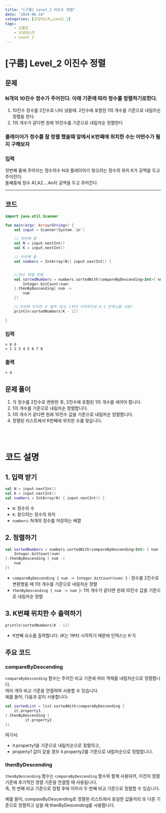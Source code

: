 ```yaml
---
title: "[구름] Level_2 이진수 정렬"
date: "2024-06-14"
categories: [코딩테스트,Level_2]
tags:
    - 코틀린
    - 코딩테스트
    - Level_2
---
```


# [구름] Level_2 이진수 정렬

## 문제

### N개의 10진수 정수가 주어진다. 아래 기준에 따라 정수를 정렬하기로한다.
1. 10진수 정수를 2진수로 나타 냈을때. 2진수에 포함된 1의 개수를 기준으로 내림차순 정렬을 한다.
2. 1의 개수가 같다면 원래 10진수를 기준으로 내림차순 정렬한다<br>

### 플레이어가 정수를 잘 정렬 했을때 앞에서 K번째에 위치한 수는 어떤수가 될지 구해보자

### 입력
첫번째 줄에 주어지는 정수의수 N과 플레이어가 찾으려는 정수의 위치 K가 공백을 두고 주어진다.<br>
둘째중에 정수 A1,A2....An이 공백을 두고 주어진다


------------------------------------------


## 코드
```kotlin
import java.util.Scanner

fun main(args: Array<String>) {
    val input = Scanner(System.`in`)

    // 첫번째 줄
    val N = input.nextInt()
    val K = input.nextInt()

    // 두번째 줄
    val numbers = IntArray(N){ input.nextInt() }


    //정수 배열 정렬
    val sortedNumbers = numbers.sortedWith(compareByDescending<Int>{ num ->
        Integer.bitCount(num)
    }.thenByDescending{ num ->
        num
    })

    // K번째 위치한 수 출력 (K는 1부터 시작하므로 K-1 인덱스를 사용)
    println(sortedNumbers[K - 1])

}
```

### 입력
```
> 8 6
> 1 2 3 4 5 6 7 8
```

### 출력
```
> 4
```

## 문제 풀이 
1. 각 정수를 2진수로 변환한 후, 2진수에 포함된 1의 개수를 세어야 합니다.
2. 1의 개수를 기준으로 내림차순 정렬합니다.
3. 1의 개수가 같다면 원래 10진수 값을 기준으로 내림차순 정렬합니다.
4. 정렬된 리스트에서 K번째에 위치한 수를 찾습니다.


<br>
<br>

# 코드 설명

## 1. 입력 받기
``` kotlin
val N = input.nextInt()
val K = input.nextInt()
val numbers = IntArray(N) { input.nextInt() }
```
* `N`: 정수의 수
* `K`: 찾으려는 정수의 위치
* `numbers`: N개의 정수를 저장하는 배열

## 2. 정렬하기 
``` kotlin
val sortedNumbers = numbers.sortedWith(compareByDescending<Int> { num ->
    Integer.bitCount(num)
}.thenByDescending { num ->
    num
})
```
* `compareByDescending { num -> Integer.bitCount(num) }` : 정수를 2진수로 변환했을 때 1의 개수를 기준으로 내림차순 정렬
* `thenByDescending { num -> num }`: 1의 개수가 같다면 원래 10진수 값을 기준으로 내림차순 정렬

## 3. K번째 위치한 수 출력하기
``` kotlin
println(sortedNumbers[K - 1])
```
* K번째 요소를 출력합니다. (K는 1부터 시작하기 때문에 인덱스는 K-1)

## 주요 코드 
### compareByDescending
`compareByDescending` 함수는 주어진 비교 기준에 따라 객체를 내림차순으로 정렬합니다.<br>
여러 개의 비교 기준을 연결하여 사용할 수 있습니다. <br>
예를 들어, 다음과 같이 사용합니다:
``` kotlin
val sortedList = list.sortedWith(compareByDescending { 
    it.property1 
}.thenByDescending {
         it.property2 
})
```
여기서:
* it.property1을 기준으로 내림차순으로 정렬하고,
* property1 값이 같을 경우 it.property2를 기준으로 내림차순으로 정렬합니다.

### thenByDescending
`thenByDescending` 함수는 `compareByDescending` 함수와 함께 사용되어, 이전의 정렬 기준에 추가적인 정렬 기준을 연결할 때 사용됩니다.<br>
즉, 첫 번째 비교 기준으로 정렬 후에 이어서 두 번째 비교 기준으로 정렬할 수 있습니다.

예를 들어, compareByDescending로 정렬된 리스트에서 동일한 값들끼리 또 다른 기준으로 정렬하고 싶을 때 thenByDescending를 사용합니다.